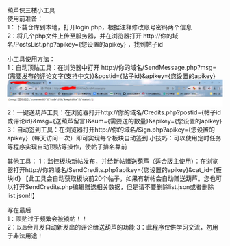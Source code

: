 葫芦侠三楼小工具  
使用前准备：  
1：下载仓库到本地，打开login.php，根据注释修改账号密码两个信息  
2：将几个php文件上传至服务器，并在浏览器打开 http://你的域名/PostsList.php?apikey={您设置的apikey} ，找到帖子id  
  
小工具使用方法：  
1：自动顶贴工具：在浏览器中打开 http://你的域名/SendMessage.php?msg={需要发布的评论文字(支持中文)}&postid={帖子id}&apikey={您设置的apikey}  
![avatar](https://raw.githubusercontent.com/xiguac/HuluxiaTools/main/2.png)   
2：一键送葫芦工具：在浏览器打开http://你的域名/Credits.php?postid={帖子id或评论id}&msg={送葫芦留言}&sum={需要送的数量}&apikey={您设置的apikey}  
3：自动签到工具：在浏览器打开http://你的域名/Sign.php?apikey={您设置的apikey}（每天访问一次）即可实现每个板块自动签到
小技巧：可以使用定时任务等程序实现自动顶贴等操作，使帖子排名靠前
  
其他工具：
1：监控板块新帖发布，并给新帖赠送葫芦（适合版主使用）：在浏览器打开http://你的域名/SendCredits.php?apikey={您设置的apikey}&cat_id={板块id}
【此工具会自动获取板块前20个帖子，如果有新帖会自动赠送葫芦。您也可以打开SendCredits.php编辑赠送相关数据，但是请不要删除list.json或者删除list.json!!】
  
写在最后   
1：顶贴过于频繁会被锁帖！！  
2：`以后`会开发自动新发出的评论给送葫芦的功能
3：此程序仅供学习交流，勿用于非法用途！
